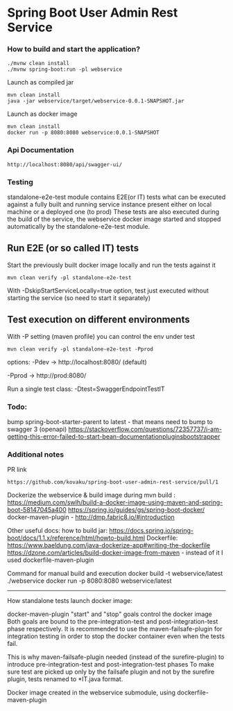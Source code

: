 # Spring Boot User Admin Rest Service

### How to build and start the application?
```
./mvnw clean install
./mvnw spring-boot:run -pl webservice
```
Launch as compiled jar
```
mvn clean install
java -jar webservice/target/webservice-0.0.1-SNAPSHOT.jar
```

Launch as docker image
```
mvn clean install
docker run -p 8080:8080 webservice:0.0.1-SNAPSHOT
```

### Api Documentation
```
http://localhost:8080/api/swagger-ui/
```

### Testing
standalone-e2e-test module contains E2E(or IT) tests what can be executed against a fully built and running service instance
present either on local machine or a deployed one (to prod)
These tests are also executed during the build of the service, the webservice docker image started and stopped automatically by 
the standalone-e2e-test module. 



## Run E2E (or so called IT) tests

Start the previously built docker image locally and run the tests against it
```
mvn clean verify -pl standalone-e2e-test
```
With -DskipStartServiceLocally=true option, test just executed without starting the service (so need to start it separately)


## Test execution on different environments

With -P<env> setting (maven profile) you can control the env under test
```
mvn clean verify -pl standalone-e2e-test -Pprod
```
options:
-Pdev -> http://localhost:8080/  (default)

-Pprod -> http://prod:8080/

Run a single test class: -Dtest=SwaggerEndpointTestIT

### Todo: 
bump spring-boot-starter-parent to latest - that means need to bump to swagger 3 (openapi) 
https://stackoverflow.com/questions/72357737/i-am-getting-this-error-failed-to-start-bean-documentationpluginsbootstrapper

### Additional notes
PR link
```
https://github.com/kovaku/spring-boot-user-admin-rest-service/pull/1
```

Dockerize the webservice & build image during mvn build :
https://medium.com/swlh/build-a-docker-image-using-maven-and-spring-boot-58147045a400
https://spring.io/guides/gs/spring-boot-docker/
docker-maven-plugin - http://dmp.fabric8.io/#introduction

Other useful docs:
how to build jar: https://docs.spring.io/spring-boot/docs/1.1.x/reference/html/howto-build.html
Dockerfile: https://www.baeldung.com/java-dockerize-app#writing-the-dockerfile
https://dzone.com/articles/build-docker-image-from-maven - instead of it I used dockerfile-maven-plugin

Command for manual build and execution
docker build -t webservice/latest ./webservice
docker run -p 8080:8080 webservice/latest

--------

How standalone tests launch docker image:

docker-maven-plugin "start" and "stop" goals control the docker image
Both goals are bound to the pre-integration-test and post-integration-test phase
respectively. It is recommended to use the maven-failsafe-plugin for integration testing in 
order to stop the docker container even when the tests fail.

This is why maven-failsafe-plugin needed (instead of the surefire-plugin) to introduce 
pre-integration-test and post-integration-test phases
To make sure test are picked up only by the failsafe plugin and not by the surefire plugin, tests renamed to 
*IT.java format.

Docker image created in the webservice submodule, using  dockerfile-maven-plugin
